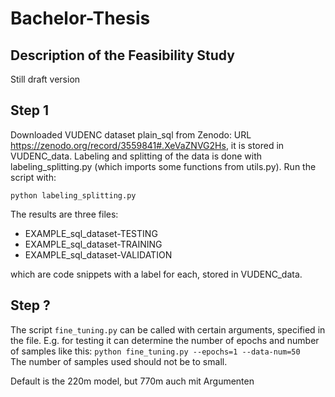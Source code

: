 # Bachelor-Thesis
## Description of the Feasibility Study
Still draft version

## Step 1
Downloaded VUDENC dataset plain_sql from Zenodo: URL https://zenodo.org/record/3559841#.XeVaZNVG2Hs, it is stored in VUDENC_data.
Labeling and splitting of the data is done with labeling_splitting.py (which imports some functions from utils.py).
Run the script with:  

`python labeling_splitting.py`  

The results are  three files:  

* EXAMPLE_sql_dataset-TESTING  
* EXAMPLE_sql_dataset-TRAINING  
* EXAMPLE_sql_dataset-VALIDATION    

which are code snippets with a label for each, stored in VUDENC_data.  

## Step ?
The script `fine_tuning.py` can be called with certain arguments, specified in the file.
E.g. for testing it can determine the number of epochs and number of samples like this:
`python fine_tuning.py --epochs=1 --data-num=50`  
The number of samples used should not be to small. 

Default is the 220m model, but 770m auch mit Argumenten
